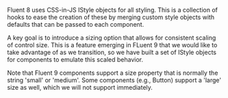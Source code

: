 Fluent 8 uses CSS-in-JS IStyle objects for all styling. This is a collection of hooks to ease the creation of these by merging custom style objects with defaults that can be passed to each component.

A key goal is to introduce a sizing option that allows for consistent scaling of control size. This is a feature emerging in FLuent 9 that we would like to take advantage of as we transition, so we have built a set of IStyle objects for components to emulate this scaled behavior.

Note that Fluent 9 components support a size property that is normally the string 'small' or 'medium'. Some components (e.g., Button) support a 'large' size as well, which we will not support immediately.

